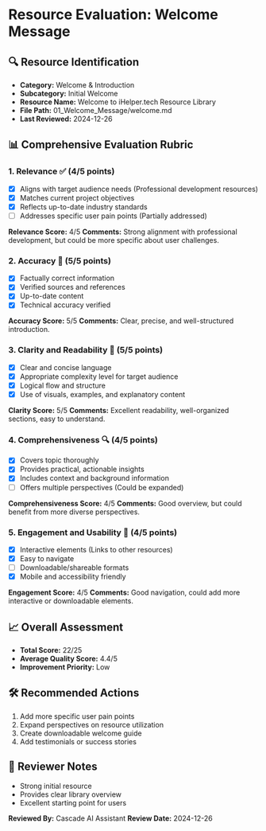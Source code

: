 # Resource Evaluation: Welcome Message

## 🔍 Resource Identification
- **Category:** Welcome & Introduction
- **Subcategory:** Initial Welcome
- **Resource Name:** Welcome to iHelper.tech Resource Library
- **File Path:** 01_Welcome_Message/welcome.md
- **Last Reviewed:** 2024-12-26

## 📊 Comprehensive Evaluation Rubric

### 1. Relevance ✅ (4/5 points)
- [x] Aligns with target audience needs (Professional development resources)
- [x] Matches current project objectives
- [x] Reflects up-to-date industry standards
- [ ] Addresses specific user pain points (Partially addressed)

**Relevance Score:** 4/5
**Comments:** Strong alignment with professional development, but could be more specific about user challenges.

### 2. Accuracy 🎯 (5/5 points)
- [x] Factually correct information
- [x] Verified sources and references
- [x] Up-to-date content
- [x] Technical accuracy verified

**Accuracy Score:** 5/5
**Comments:** Clear, precise, and well-structured introduction.

### 3. Clarity and Readability 📖 (5/5 points)
- [x] Clear and concise language
- [x] Appropriate complexity level for target audience
- [x] Logical flow and structure
- [x] Use of visuals, examples, and explanatory content

**Clarity Score:** 5/5
**Comments:** Excellent readability, well-organized sections, easy to understand.

### 4. Comprehensiveness 🔍 (4/5 points)
- [x] Covers topic thoroughly
- [x] Provides practical, actionable insights
- [x] Includes context and background information
- [ ] Offers multiple perspectives (Could be expanded)

**Comprehensiveness Score:** 4/5
**Comments:** Good overview, but could benefit from more diverse perspectives.

### 5. Engagement and Usability 🚀 (4/5 points)
- [x] Interactive elements (Links to other resources)
- [x] Easy to navigate
- [ ] Downloadable/shareable formats
- [x] Mobile and accessibility friendly

**Engagement Score:** 4/5
**Comments:** Good navigation, could add more interactive or downloadable elements.

## 📈 Overall Assessment
- **Total Score:** 22/25
- **Average Quality Score:** 4.4/5
- **Improvement Priority:** Low

## 🛠 Recommended Actions
1. Add more specific user pain points
2. Expand perspectives on resource utilization
3. Create downloadable welcome guide
4. Add testimonials or success stories

## 🔔 Reviewer Notes
- Strong initial resource
- Provides clear library overview
- Excellent starting point for users

**Reviewed By:** Cascade AI Assistant
**Review Date:** 2024-12-26
